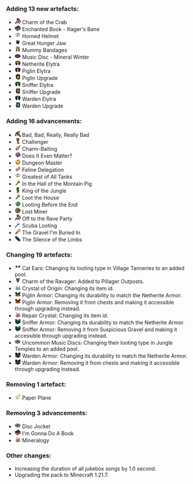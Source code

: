 ### Adding 13 new artefacts:

- <img alt="" src="https://raw.githubusercontent.com/Lipatant/LipatantsArtefacts/refs/heads/main/docs/img/item/crab_charm.png" width="16"/> Charm of the Crab
- <img alt="" src="https://raw.githubusercontent.com/Lipatant/LipatantsArtefacts/refs/heads/main/docs/img/item/enchanted_book_illager_bane.png" width="16"/> Enchanted Book - Illager's Bane
- <img alt="" src="https://raw.githubusercontent.com/Lipatant/LipatantsArtefacts/refs/heads/main/docs/img/item/goat_helmet.png" width="16"/> Horned Helmet
- <img alt="" src="https://raw.githubusercontent.com/Lipatant/LipatantsArtefacts/refs/heads/main/docs/img/item/great_hunger_helmet.png" width="16"/> Great Hunger Jaw
- <img alt="" src="https://raw.githubusercontent.com/Lipatant/LipatantsArtefacts/refs/heads/main/docs/img/item/mummy_leggings.png" width="16"/> Mummy Bandages
- <img alt="" src="https://raw.githubusercontent.com/Lipatant/LipatantsArtefacts/refs/heads/main/docs/img/item/music_disc_mineral_winter.png" width="16"/> Music Disc - Mineral Winter
- <img alt="" src="https://raw.githubusercontent.com/Lipatant/LipatantsArtefacts/refs/heads/main/docs/img/item/netherite_elytra.png" width="16"/> Netherite Elytra
- <img alt="" src="https://raw.githubusercontent.com/Lipatant/LipatantsArtefacts/refs/heads/main/docs/img/item/piglin_elytra.png" width="16"/> Piglin Elytra
- <img alt="" src="https://raw.githubusercontent.com/Lipatant/LipatantsArtefacts/refs/heads/main/docs/img/item/piglin_upgrade_smithing_template.png" width="16"/> Piglin Upgrade
- <img alt="" src="https://raw.githubusercontent.com/Lipatant/LipatantsArtefacts/refs/heads/main/docs/img/item/sniffer_elytra.png" width="16"/> Sniffer Elytra
- <img alt="" src="https://raw.githubusercontent.com/Lipatant/LipatantsArtefacts/refs/heads/main/docs/img/item/sniffer_upgrade_smithing_template.png" width="16"/> Sniffer Upgrade
- <img alt="" src="https://raw.githubusercontent.com/Lipatant/LipatantsArtefacts/refs/heads/main/docs/img/item/warden_elytra.png" width="16"/> Warden Elytra
- <img alt="" src="https://raw.githubusercontent.com/Lipatant/LipatantsArtefacts/refs/heads/main/docs/img/item/warden_upgrade_smithing_template.png" width="16"/> Warden Upgrade

### Adding 16 advancements:

- <img alt="" src="https://raw.githubusercontent.com/Lipatant/LipatantsArtefacts/refs/heads/main/docs/img/item/crossbow_arrow.png" width="16"/> Bad, Bad, Really, Really Bad
- <img alt="" src="https://raw.githubusercontent.com/Lipatant/LipatantsArtefacts/refs/heads/main/docs/img/item/trial_key.png" width="16"/> Challenger
- <img alt="" src="https://raw.githubusercontent.com/Lipatant/LipatantsArtefacts/refs/heads/main/docs/img/item/cod.png" width="16"/> Charm-Baiting
- <img alt="" src="https://raw.githubusercontent.com/Lipatant/LipatantsArtefacts/refs/heads/main/docs/img/item/shulker_shell.png" width="16"/> Does It Even Matter?
- <img alt="" src="https://raw.githubusercontent.com/Lipatant/LipatantsArtefacts/refs/heads/main/docs/img/item/golden_apple.png" width="16"/> Dungeon Master
- <img alt="" src="https://raw.githubusercontent.com/Lipatant/LipatantsArtefacts/refs/heads/main/docs/img/item/rabbit_foot.png" width="16"/> Feline Delegation
- <img alt="" src="https://raw.githubusercontent.com/Lipatant/LipatantsArtefacts/refs/heads/main/docs/img/item/goat_helmet.png" width="16"/> Greatest of All Tanks
- <img alt="" src="https://raw.githubusercontent.com/Lipatant/LipatantsArtefacts/refs/heads/main/docs/img/item/golden_axe.png" width="16"/> In the Hall of the Montain Pig
- <img alt="" src="https://raw.githubusercontent.com/Lipatant/LipatantsArtefacts/refs/heads/main/docs/img/item/jungle_sapling.png" width="16"/> King of the Jungle
- <img alt="" src="https://raw.githubusercontent.com/Lipatant/LipatantsArtefacts/refs/heads/main/docs/img/item/iron_axe.png" width="16"/> Loot the House
- <img alt="" src="https://raw.githubusercontent.com/Lipatant/LipatantsArtefacts/refs/heads/main/docs/img/item/ender_eye.png" width="16"/> Looting Before the End
- <img alt="" src="https://raw.githubusercontent.com/Lipatant/LipatantsArtefacts/refs/heads/main/docs/img/item/chest_minecart.png" width="16"/> Lost Miner
- <img alt="" src="https://raw.githubusercontent.com/Lipatant/LipatantsArtefacts/refs/heads/main/docs/img/item/crab_charm.png" width="16"/> Off to the Rave Party
- <img alt="" src="https://raw.githubusercontent.com/Lipatant/LipatantsArtefacts/refs/heads/main/docs/img/item/trident.png" width="16"/> Scuba Looting
- <img alt="" src="https://raw.githubusercontent.com/Lipatant/LipatantsArtefacts/refs/heads/main/docs/img/item/brush.png" width="16"/> The Gravel I'm Buried In
- <img alt="" src="https://raw.githubusercontent.com/Lipatant/LipatantsArtefacts/refs/heads/main/docs/img/item/echo_shard.png" width="16"/> The Silence of the Limbs

### Changing 19 artefacts:

- <img alt="" src="https://raw.githubusercontent.com/Lipatant/LipatantsArtefacts/refs/heads/main/docs/img/item/cat_helmet.png" width="16"/> Cat Ears: Changing its looting type in Village Tanneries to an added pool.
- <img alt="" src="https://raw.githubusercontent.com/Lipatant/LipatantsArtefacts/refs/heads/main/docs/img/item/ravager_charm.png" width="16"/> Charm of the Ravager: Added to Pillager Outposts.
- <img alt="" src="https://raw.githubusercontent.com/Lipatant/LipatantsArtefacts/refs/heads/main/docs/img/item/origin_crystal.png" width="16"/> Crystal of Origin: Changing its item id.
- <img alt="" src="https://raw.githubusercontent.com/Lipatant/LipatantsArtefacts/refs/heads/main/docs/img/item/piglin_chestplate.png" width="16"/> Piglin Armor: Changing its durability to match the Netherite Armor.
- <img alt="" src="https://raw.githubusercontent.com/Lipatant/LipatantsArtefacts/refs/heads/main/docs/img/item/piglin_chestplate.png" width="16"/> Piglin Armor: Removing it from chests and making it accessible through upgrading instead.
- <img alt="" src="https://raw.githubusercontent.com/Lipatant/LipatantsArtefacts/refs/heads/main/docs/img/item/repair_crystal.png" width="16"/> Repair Crystal: Changing its item id.
- <img alt="" src="https://raw.githubusercontent.com/Lipatant/LipatantsArtefacts/refs/heads/main/docs/img/item/sniffer_chestplate.png" width="16"/> Sniffer Armor: Changing its durability to match the Netherite Armor.
- <img alt="" src="https://raw.githubusercontent.com/Lipatant/LipatantsArtefacts/refs/heads/main/docs/img/item/sniffer_chestplate.png" width="16"/> Sniffer Armor: Removing it from Suspicious Gravel and making it accessible through upgrading instead.
- <img alt="" src="https://raw.githubusercontent.com/Lipatant/LipatantsArtefacts/refs/heads/main/docs/img/item/music_disc_space_caster.png" width="16"/> Uncommon Music Discs: Changing their looting type in Jungle Temples to an added pool.
- <img alt="" src="https://raw.githubusercontent.com/Lipatant/LipatantsArtefacts/refs/heads/main/docs/img/item/warden_chestplate.png" width="16"/> Warden Armor: Changing its durability to match the Netherite Armor.
- <img alt="" src="https://raw.githubusercontent.com/Lipatant/LipatantsArtefacts/refs/heads/main/docs/img/item/warden_chestplate.png" width="16"/> Warden Armor: Removing it from chests and making it accessible through upgrading instead.

### Removing 1 artefact:

- <img alt="" src="https://raw.githubusercontent.com/Lipatant/LipatantsArtefacts/refs/heads/main/docs/img/item/paper_plane.png" width="16"/> Paper Plane

### Removing 3 advancements:

- <img alt="" src="https://raw.githubusercontent.com/Lipatant/LipatantsArtefacts/refs/heads/main/docs/img/item/music_disc_space_caster.png" width="16"/> Disc Jocket
- <img alt="" src="https://raw.githubusercontent.com/Lipatant/LipatantsArtefacts/refs/heads/main/docs/img/item/enchanted_book_imperilment.png" width="16"/> I'm Gonna Do A Book
- <img alt="" src="https://raw.githubusercontent.com/Lipatant/LipatantsArtefacts/refs/heads/main/docs/img/item/repair_crystal.png" width="16"/> Mineralogy

### Other changes:

- Increasing the duration of all jukebox songs by 1.0 second.
- Upgrading the pack to Minecraft 1.21.7.